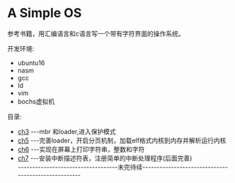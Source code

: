 # A Simple OS
参考书籍，用汇编语言和c语言写一个带有字符界面的操作系统。  

开发环境:  
* ubuntu16<br>
* nasm<br>
* gcc  
* ld  
* vim  
* bochs虚拟机   

目录:  
* [ch3](./ch3) ---mbr 和loader,进入保护模式  
* [ch5](./ch5) ---完善loader，开启分页机制，加载elf格式内核到内存并解析运行内核  
* [ch6](./ch6) ---实现在屏幕上打印字符串，整数和字符  
* [ch7](./ch7) ---安装中断描述符表，注册简单的中断处理程序(后面完善)  
-----------------------------------未完待续----------------------------------------------------  
